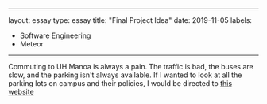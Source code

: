 
---
layout: essay
type: essay
title: "Final Project Idea"
date: 2019-11-05
labels:
  - Software Engineering
  - Meteor
---

Commuting to UH Manoa is always a pain. The traffic is bad, the buses are slow, and the parking isn't always available. If I wanted to look at all the parking lots on campus and their policies, I would be directed to <a href="https://manoa.hawaii.edu/commuter/maps.html">this website</a>
